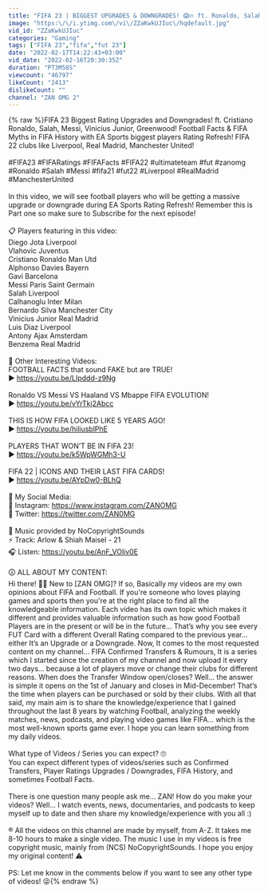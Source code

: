```yaml
---
title: "FIFA 23 | BIGGEST UPGRADES & DOWNGRADES! 😱🔥 ft. Ronaldo, Salah, Messi… etc"
image: "https:\/\/i.ytimg.com\/vi\/ZZaKwkUJIuc\/hqdefault.jpg"
vid_id: "ZZaKwkUJIuc"
categories: "Gaming"
tags: ["FIFA 23","fifa","fut 23"]
date: "2022-02-17T14:22:43+03:00"
vid_date: "2022-02-16T20:30:35Z"
duration: "PT3M58S"
viewcount: "46797"
likeCount: "2413"
dislikeCount: ""
channel: "ZAN OMG 2"
---
```

{% raw %}FIFA 23 Biggest Rating Upgrades and Downgrades! ft. Cristiano Ronaldo, Salah, Messi, Vinicius Junior, Greenwood! Football Facts &amp; FIFA Myths in FIFA History with EA Sports biggest players Rating Refresh! FIFA 22 clubs like Liverpool, Real Madrid, Manchester United!<br /><br />#FIFA23 #FIFARatings #FIFAFacts #FIFA22 #ultimateteam #fut #zanomg #Ronaldo #Salah #Messi #fifa21 #fut22 #Liverpool #RealMadrid #ManchesterUnited<br /><br />In this video, we will see football players who will be getting a massive upgrade or downgrade during EA Sports Rating Refresh! Remember this is Part one so make sure to Subscribe for the next episode!<br /><br />📋 Players featuring in this video:<br />Diego Jota Liverpool<br />Vlahovic Juventus<br />Cristiano Ronaldo Man Utd<br />Alphonso Davies Bayern<br />Gavi Barcelona<br />Messi Paris Saint Germain<br />Salah Liverpool<br />Calhanoglu Inter Milan<br />Bernardo Silva Manchester City<br />Vinicius Junior Real Madrid<br />Luis Diaz Liverpool<br />Antony Ajax Amsterdam<br />Benzema Real Madrid<br /><br />🎥 Other Interesting Videos:<br />FOOTBALL FACTS that sound FAKE but are TRUE!<br />▶️ <a rel="nofollow" target="blank" href="https://youtu.be/LIpddd-z9Ng">https://youtu.be/LIpddd-z9Ng</a><br /><br />Ronaldo VS Messi VS Haaland VS Mbappe FIFA EVOLUTION!<br />▶️ <a rel="nofollow" target="blank" href="https://youtu.be/vYrTkj2Abcc">https://youtu.be/vYrTkj2Abcc</a><br /><br />THIS IS HOW FIFA LOOKED LIKE 5 YEARS AGO!<br />▶️ <a rel="nofollow" target="blank" href="https://youtu.be/hiliusblPhE">https://youtu.be/hiliusblPhE</a><br /><br />PLAYERS THAT WON’T BE IN FIFA 23!<br />▶️ <a rel="nofollow" target="blank" href="https://youtu.be/k5WpWGMh3-U">https://youtu.be/k5WpWGMh3-U</a><br /><br />FIFA 22 | ICONS AND THEIR LAST FIFA CARDS!<br />▶️ <a rel="nofollow" target="blank" href="https://youtu.be/AYpDw0-BLhQ">https://youtu.be/AYpDw0-BLhQ</a><br /><br />🔎 My Social Media:<br />📸 Instagram: <a rel="nofollow" target="blank" href="https://www.instagram.com/ZANOMG">https://www.instagram.com/ZANOMG</a><br />💬 Twitter: <a rel="nofollow" target="blank" href="https://twitter.com/ZAN0MG">https://twitter.com/ZAN0MG</a><br /><br />🎵 Music provided by NoCopyrightSounds<br />⚡ Track: Arlow &amp; Shiah Maisel - 21<br />🎧 Listen: <a rel="nofollow" target="blank" href="https://youtu.be/AnF_VOliv0E">https://youtu.be/AnF_VOliv0E</a><br /><br />🛈 ALL ABOUT MY CONTENT:<br />Hi there! 👋😃 New to [ZAN OMG]? If so, Basically my videos are my own opinions about FIFA and Football. If you're someone who loves playing games and sports then you're at the right place to find all the knowledgeable information. Each video has its own topic which makes it different and provides valuable information such as how good Football Players are in the present or will be in the future… That’s why you see every FUT Card with a different Overall Rating compared to the previous year… either It’s an Upgrade or a Downgrade. Now, It comes to the most requested content on my channel… FIFA Confirmed Transfers &amp; Rumours, It is a series which I started since the creation of my channel and now upload it every two days… because a lot of players move or change their clubs for different reasons. When does the Transfer Window open/closes? Well… the answer is simple it opens on the 1st of January and closes in Mid-December! That’s the time when players can be purchased or sold by their clubs. With all that said, my main aim is to share the knowledge/experience that I gained throughout the last 8 years by watching Football, analyzing the weekly matches, news, podcasts, and playing video games like FIFA… which is the most well-known sports game ever. I hope you can learn something from my daily videos.<br /><br />What type of Videos / Series you can expect? 🙄<br />You can expect different types of videos/series such as Confirmed Transfers, Player Ratings Upgrades / Downgrades, FIFA History, and sometimes Football Facts.<br /><br />There is one question many people ask me… ZAN! How do you make your videos? Well… I watch events, news, documentaries, and podcasts to keep myself up to date and then share my knowledge/experience with you all :)<br /><br />® All the videos on this channel are made by myself, from A-Z. It takes me 8-10 hours to make a single video. The music I use in my videos is free copyright music, mainly from (NCS) NoCopyrightSounds. I hope you enjoy my original content! ⚠️<br /><br />PS: Let me know in the comments below if you want to see any other type of videos! 😜{% endraw %}
